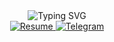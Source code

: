 <div align="center">
  <img src="https://readme-typing-svg.herokuapp.com?font=Fira+Code&weight=500&size=36&duration=2500&pause=1000&color=B265FF&center=true&vCenter=true&width=500&lines=Leila+Badalova;Data+Analyst&repeat=false" alt="Typing SVG" />
  <br>
  <a href="https://docs.yandex.ru/docs/view?url=ya-disk%3A%2F%2F%2Fdisk%2FРезюме%2FРезюме.pdf&name=Резюме.pdf&uid=2164605775&nosw=1">
    <img src="https://img.shields.io/badge/Resume-%23b265ff?style=for-the-badge&logo=read-the-docs&logoColor=white" alt="Resume" />
  </a>
  <a href="https://t.me/d_andryushkina" target="_blank">
    <img src="https://img.shields.io/badge/Telegram-%2326A5E4?style=for-the-badge&logo=telegram&logoColor=white" alt="Telegram" />
  </a>
</div>
